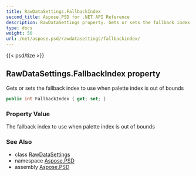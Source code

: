 ```yaml
---
title: RawDataSettings.FallbackIndex
second_title: Aspose.PSD for .NET API Reference
description: RawDataSettings property. Gets or sets the fallback index to use when palette index is out of bounds
type: docs
weight: 50
url: /net/aspose.psd/rawdatasettings/fallbackindex/
---
```

{{< psd/tize >}}
## RawDataSettings.FallbackIndex property

Gets or sets the fallback index to use when palette index is out of bounds

```csharp
public int FallbackIndex { get; set; }
```

### Property Value

The fallback index to use when palette index is out of bounds

### See Also

* class [RawDataSettings](../)
* namespace [Aspose.PSD](../../rawdatasettings/)
* assembly [Aspose.PSD](../../../)



